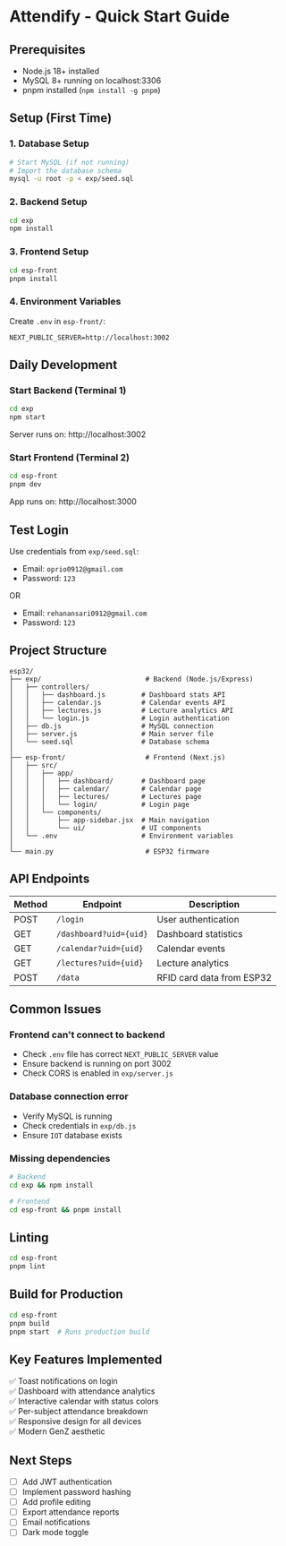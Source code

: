 # Attendify - Quick Start Guide

## Prerequisites
- Node.js 18+ installed
- MySQL 8+ running on localhost:3306
- pnpm installed (`npm install -g pnpm`)

## Setup (First Time)

### 1. Database Setup
```bash
# Start MySQL (if not running)
# Import the database schema
mysql -u root -p < exp/seed.sql
```

### 2. Backend Setup
```bash
cd exp
npm install
```

### 3. Frontend Setup
```bash
cd esp-front
pnpm install
```

### 4. Environment Variables
Create `.env` in `esp-front/`:
```env
NEXT_PUBLIC_SERVER=http://localhost:3002
```

## Daily Development

### Start Backend (Terminal 1)
```bash
cd exp
npm start
```
Server runs on: http://localhost:3002

### Start Frontend (Terminal 2)
```bash
cd esp-front
pnpm dev
```
App runs on: http://localhost:3000

## Test Login
Use credentials from `exp/seed.sql`:
- Email: `oprio0912@gmail.com`
- Password: `123`

OR

- Email: `rehanansari0912@gmail.com`
- Password: `123`

## Project Structure
```
esp32/
├── exp/                          # Backend (Node.js/Express)
│   ├── controllers/
│   │   ├── dashboard.js         # Dashboard stats API
│   │   ├── calendar.js          # Calendar events API
│   │   ├── lectures.js          # Lecture analytics API
│   │   └── login.js             # Login authentication
│   ├── db.js                    # MySQL connection
│   ├── server.js                # Main server file
│   └── seed.sql                 # Database schema
│
├── esp-front/                    # Frontend (Next.js)
│   ├── src/
│   │   ├── app/
│   │   │   ├── dashboard/       # Dashboard page
│   │   │   ├── calendar/        # Calendar page
│   │   │   ├── lectures/        # Lectures page
│   │   │   └── login/           # Login page
│   │   └── components/
│   │       ├── app-sidebar.jsx  # Main navigation
│   │       └── ui/              # UI components
│   └── .env                     # Environment variables
│
└── main.py                       # ESP32 firmware
```

## API Endpoints

| Method | Endpoint | Description |
|--------|----------|-------------|
| POST | `/login` | User authentication |
| GET | `/dashboard?uid={uid}` | Dashboard statistics |
| GET | `/calendar?uid={uid}` | Calendar events |
| GET | `/lectures?uid={uid}` | Lecture analytics |
| POST | `/data` | RFID card data from ESP32 |

## Common Issues

### Frontend can't connect to backend
- Check `.env` file has correct `NEXT_PUBLIC_SERVER` value
- Ensure backend is running on port 3002
- Check CORS is enabled in `exp/server.js`

### Database connection error
- Verify MySQL is running
- Check credentials in `exp/db.js`
- Ensure `IOT` database exists

### Missing dependencies
```bash
# Backend
cd exp && npm install

# Frontend
cd esp-front && pnpm install
```

## Linting
```bash
cd esp-front
pnpm lint
```

## Build for Production
```bash
cd esp-front
pnpm build
pnpm start  # Runs production build
```

## Key Features Implemented
✅ Toast notifications on login  
✅ Dashboard with attendance analytics  
✅ Interactive calendar with status colors  
✅ Per-subject attendance breakdown  
✅ Responsive design for all devices  
✅ Modern GenZ aesthetic  

## Next Steps
- [ ] Add JWT authentication
- [ ] Implement password hashing
- [ ] Add profile editing
- [ ] Export attendance reports
- [ ] Email notifications
- [ ] Dark mode toggle
